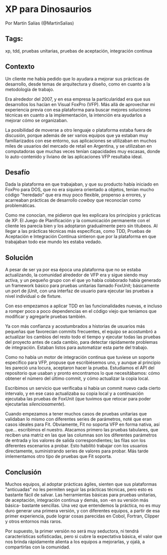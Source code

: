 XP para Dinosaurios
======

Por Martín Salías (@MartinSalias)

Tags:
---
xp, tdd, pruebas unitarias, pruebas de aceptación, integración continua

Contexto
---

Un cliente me había pedido que lo ayudara a mejorar sus prácticas de desarrollo, desde temas de arquitectura y diseño, como en cuanto a la metodología de trabajo.

Era alrededor del 2007, y en esa empresa la particularidad era que sus desarrollos los hacían en Visual FoxPro (VFP). Más allá de aprovechar mi experiencia previa con esa plataforma para buscar mejores soluciones técnicas en cuanto a la implementación, la intención era ayudarlos a mejorar cómo se organizaban.

La posibilidad de moverse a otro lenguaje o plataforma estaba fuera de discusión, porque además de ser varios equipos que ya estaban muy familiarizados con ese entorno, sus aplicaciones se utilizaban en muchos miles de usuarios del mercado de retail en Argentina, y se utilizaban en computadoras que muchas veces tenían capacidades muy escasas, donde lo auto-contenido y liviano de las aplicaciones VFP resultaba ideal.


Desafío
---

Dada la plataforma en que trabajaban, y que su producto había iniciado en FoxPro para DOS, que no era siquiera orientado a objetos, tenían mucho código "heredado" que era muy poco flexible, propenso a errores, y acarreaban prácticas de desarrollo _cowboy_ que reconocían como problemáticas.

Como me conocían, me pidieron que les explicara los principios y prácticas de XP. El Juego de Planificación y la comunicación permanente con el cliente les parecía bien y los adoptaron gradualmente pero sin titubeos. Al llegar a las prácticas técnicas más específicas, como TDD, Pruebas de Aceptación e Integración Contínua sintieron que por la plataforma en que trabajaban todo ese mundo les estaba vedado.


Solución
---

A pesar de ser ya por esa época una plataforma que no se estaba actualizando, la comunidad alrededor de VFP era y sigue siendo muy activa, y un pequeño grupo con el que yo había colaborado había generado un framework básico para pruebas unitarias llamado FoxUnit; básicamente un port de jUnit, con una interfaz de usuario para ejecutar las pruebas a nivel individual o de fixture.

Con eso empezamos a aplicar TDD en las funcionalidades nuevas, e incluso a romper poco a poco dependencias en el código viejo que teníamos que modificar y agregarle pruebas también.

Ya con más confianza y acostumbrados a historias de usuarios más pequeñas que favorecían commits frecuentes, el equipo se acostumbró a actualizar los cambios del resto todo el tiempo y ejecutar todas las pruebas del proyecto antes de cada cambio, para detectar rápidamente problemas de integración. Estaban listos para automatizar esta parte del trabajo.

Como no había un motor de integración continua que tuviese un soporte específico para VFP, propuse que escribiésemos uno, y aunque al principio les pareció una locura, aceptaron hacer la prueba. Estudiamos el API del repositorio que usaban y pronto encontramos lo que necesitábamos: cómo obtener el número del último commit, y cómo actualizar la copia local.

Escribimos un servicio que verificaba si había un commit nuevo cada cierto intervalo, y en ese caso actualizaba su copia local y a continuación ejecutaba las pruebas de FoxUnit (que tuvimos que retocar para poder ejecutarlas _silenciosamente_).

Cuando empezamos a tener muchos casos de pruebas unitarias que validaban lo mismo con diferentes series de parámetros, noté que eran casos ideales para Fit. Obviamente, Fit no soporta VFP en forma nativa, así que... escribimos el nuestro. Atacamos primero las pruebas tabulares, que reciben una matriz en las que las columnas son los diferentes parámetros de entrada y los valores de salida correspondientes; las filas son los diferentes escenarios a probar. Esto habilitó trabajar con los usuarios directamente, suministrando series de valores para probar. Más tarde imlementamos otro tipo de pruebas que Fit soporta.


Conclusión
---

Muchos equipos, al adoptar prácticas ágiles, sienten que sus plataformas "anticuadas" no les permiten seguir las prácticas técnicas, pero esto es bastante fácil de salvar. Las herramientas básicas para pruebas unitarias, de aceptación, integración continua y demás, son -en su versión más básica- bastante sencillas. Una vez que entendemos la práctica, no es muy duro generar una primera versión, y con diferentes equipos, a partir de esa primer experiencia, pude lograr cosas parecidas en Cobol, Fortran, Clipper y otros entornos más raros.

Por supuesto, la primer versión no será muy seductora, ni tendrá características sofisticadas, pero si cubre la expectativa básica, el valor que nos brinda rápidamente alienta a los equipos a mejorarlas, y ojalá, a compartirlas con la comunidad.
